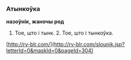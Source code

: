 ### Атынкоўка
**назоўнік, жаночы род**

1. Тое, што і тынк. 2. Тое, што і тынкоўка.

<a rel="author">[http://rv-blr.com/](http://rv-blr.com/slounik.jsp?letterId=0&maskId=0&pageId=304)</a>
